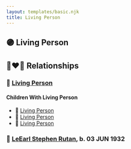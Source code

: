 ```yaml
---
layout: templates/basic.njk
title: Living Person
---
```

## 🟣 Living Person

## 👩‍❤️‍👨 Relationships

### 🔵 [Living Person](/people/2/28832046)

#### Children With Living Person
* 🔵 [Living Person](/people/1/11913320)
* 🔵 [Living Person](/people/3/34056238)
* 🔵 [Living Person](/people/2/21284059)
### 🔵 [LeEarl Stephen Rutan](/people/7/75225835), b. 03 JUN 1932
